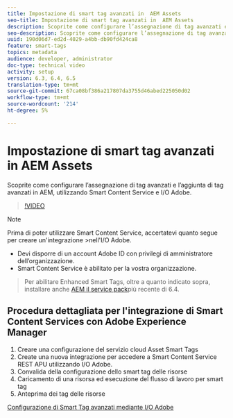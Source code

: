 ```yaml
---
title: Impostazione di smart tag avanzati in  AEM Assets
seo-title: Impostazione di smart tag avanzati in  AEM Assets
description: Scoprite come configurare l’assegnazione di tag avanzati e l’aggiunta di tag avanzati in AEM, utilizzando Smart Content Service e  I/O Adobe.
seo-description: Scoprite come configurare l’assegnazione di tag avanzati e l’aggiunta di tag avanzati in AEM, utilizzando Smart Content Service e  I/O Adobe.
uuid: 190d06d7-ed2d-4029-a4bb-db90fd424ca8
feature: smart-tags
topics: metadata
audience: developer, administrator
doc-type: technical video
activity: setup
version: 6.3, 6.4, 6.5
translation-type: tm+mt
source-git-commit: 67ca08bf386a217807da3755d46abed225050d02
workflow-type: tm+mt
source-wordcount: '214'
ht-degree: 5%

---
```



# Impostazione di smart tag avanzati in  AEM Assets

Scoprite come configurare l’assegnazione di tag avanzati e l’aggiunta di tag avanzati in AEM, utilizzando Smart Content Service e  I/O Adobe.

>[!VIDEO](https://video.tv.adobe.com/v/23405/?quality=9&learn=on)

>[!NOTE]
>
>Prima di poter utilizzare Smart Content Service, accertatevi quanto segue per creare un&#39;integrazione >nell&#39;I/O  Adobe.

* Devi disporre di un account Adobe ID con privilegi di amministratore dell’organizzazione.
* Smart Content Service è abilitato per la vostra organizzazione.

>Per abilitare Enhanced Smart Tags, oltre a quanto indicato sopra, installare anche [AEM il service pack](https://helpx.adobe.com/experience-manager/aem-releases-updates.html#main-pars_step_with_card_1987226281)più recente di 6.4.

## Procedura dettagliata per l&#39;integrazione di Smart Content Services con Adobe Experience Manager

1. Creare una configurazione del servizio cloud Asset Smart Tags
2. Create una nuova integrazione per accedere a Smart Content Service REST APU utilizzando  I/O Adobe.
3. Convalida della configurazione dello smart tag delle risorse
4. Caricamento di una risorsa ed esecuzione del flusso di lavoro per smart tag
5. Anteprima dei tag delle risorse

[Configurazione di Smart Tag avanzati mediante  I/O Adobe](https://helpx.adobe.com/nz/experience-manager/6-4/assets/using/configure-custom-smart-tags.html)
